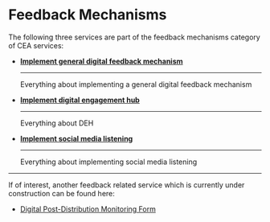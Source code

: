 # Feedback Mechanisms
The following three services are part of the feedback mechanisms category of CEA services:



<!-- markdownlint-disable -->
<div class="grid cards" markdown>

-   [__Implement general digital feedback mechanism__](general_digital_feedback_mechanism.md)

    ---

    Everything about implementing a general digital feedback mechanism

-   [__Implement digital engagement hub__](deh.md)

    ---

    Everything about DEH

-   [__Implement social media listening__](sml.md)

    ---

    Everything about implementing social media listening

</div>

<!-- markdownlint-enable -->

---

If of interest, another feedback related service which is currently under construction can be found here: 
- [Digital Post-Distribution Monitoring Form](digital_pdm.md)
